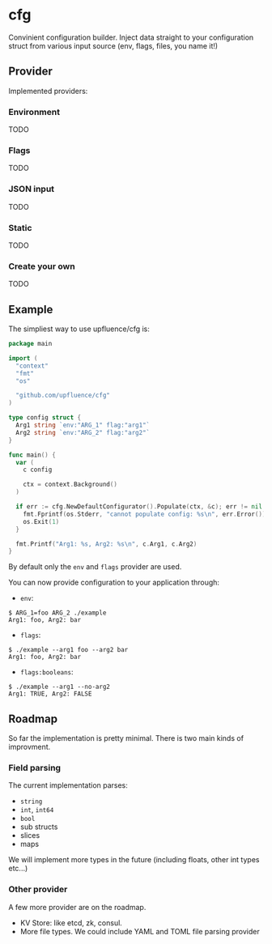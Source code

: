 # cfg

Convinient configuration builder. Inject data straight to your
configuration struct from various input source (env, flags, files, you
name it!)

## Provider

Implemented providers:

### Environment

TODO

### Flags

TODO

### JSON input

TODO

### Static

TODO

### Create your own

TODO


## Example

The simpliest way to use upfluence/cfg is:

```go
package main

import (
  "context"
  "fmt"
  "os"

  "github.com/upfluence/cfg"
)

type config struct {
  Arg1 string `env:"ARG_1" flag:"arg1"`
  Arg2 string `env:"ARG_2" flag:"arg2"`
}

func main() {
  var (
    c config

    ctx = context.Background()
  )

  if err := cfg.NewDefaultConfigurator().Populate(ctx, &c); err != nil {
    fmt.Fprintf(os.Stderr, "cannot populate config: %s\n", err.Error())
    os.Exit(1)
  }

  fmt.Printf("Arg1: %s, Arg2: %s\n", c.Arg1, c.Arg2)
}
```

By default only the `env` and `flags` provider are used.

You can now provide configuration to your application through:

* `env`:

```
$ ARG_1=foo ARG_2 ./example
Arg1: foo, Arg2: bar
```

* `flags`:

```
$ ./example --arg1 foo --arg2 bar
Arg1: foo, Arg2: bar
```

* `flags:booleans`:

```
$ ./example --arg1 --no-arg2
Arg1: TRUE, Arg2: FALSE
```

## Roadmap

So far the implementation is pretty minimal. There is two main
kinds of improvment.

### Field parsing

The current implementation parses:
* `string`
* `int`, `int64`
* `bool`
* sub structs
* slices
* maps

We will implement more types in the future (including floats, other int types etc...)

### Other provider

A few more provider are on the roadmap.

* KV Store: like etcd, zk, consul.
* More file types. We could include YAML and TOML file parsing provider
